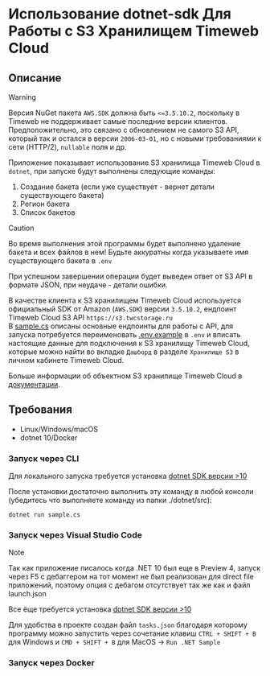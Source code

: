 # Использование dotnet-sdk Для Работы с S3 Хранилищем Timeweb Cloud
## Описание
> [!WARNING]
> Версия NuGet пакета `AWS.SDK` должна быть `<=3.5.10.2`, поскольку в Timeweb не поддерживает самые последние версии клиентов. Предположительно, это связано с обновлением не самого S3 API, который так и остался в версии `2006-03-01`, но с новыми требованиями к сети (HTTP/2), `nullable` поля и др. 

Приложение показывает использование S3 хранилища Timeweb Cloud в `dotnet`, при запуске будут выполнены следующие команды:
1. Создание бакета (если уже существует - вернет детали существующего бакета)
2. Регион бакета
3. Список бакетов

> [!CAUTION]
> Во время выполнения этой программы будет выполнено удаление бакета и всех файлов в нем! Будьте аккуратны когда указываете имя существующего бакета в `.env`

При успешном завершении операции будет выведен ответ от S3 API в формате JSON, при неудаче - детали ошибки.

В качестве клиента к S3 хранилищем Timeweb Cloud используется официальный SDK от Amazon (`AWS.SDK`) версии `3.5.10.2`, ендпоинт Timeweb Cloud S3 API  `https://s3.twcstorage.ru`  
В [sample.cs](./src/sample.cs) описаны основные ендпоинты для работы с API, для запуска потребуется переименовать [.env.example](./src/.env.example) в `.env` и вписать настоящие данные для подключения к S3 хранилищу Timeweb Cloud, которые можно найти во вкладке `Дашборд` в разделе `Хранилище S3` в личном кабинете Timeweb Cloud.

Больше информации об объектном S3 хранилище Timeweb Cloud в [документации](https://timeweb.cloud/docs/s3-storage).

## Требования
- Linux/Windows/macOS
- dotnet 10/Docker
### Запуск через CLI
Для локального запуска требуется установка [dotnet SDK версии >10](https://dotnet.microsoft.com/en-us/download/dotnet/10.0)

После установки достаточно выполнить эту команду в любой консоли (убедитесь что выполняете команду из папки ./dotnet/src):
```shell
dotnet run sample.cs
```
### Запуск через Visual Studio Code
> [!NOTE]
> Так как приложение писалось когда .NET 10 был еще в Preview 4, запуск через F5 с дебаггером на тот момент не был реализован для direct file приложений, поэтому опция с дебагом отсутствует так же как и файл launch.json

Все ёще требуется установка [dotnet SDK версии >10](https://dotnet.microsoft.com/en-us/download/dotnet/10.0)

Для удобства в проекте создан файл `tasks.json` благодаря которому программу можно запустить через сочетание клавиш `CTRL + SHIFT + B` для Windows и `CMD + SHIFT + B` для MacOS -> `Run .NET Sample`

### Запуск через Docker